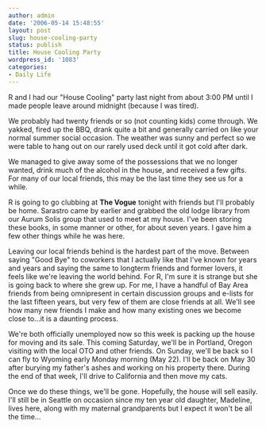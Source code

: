 ```yaml
---
author: admin
date: '2006-05-14 15:48:55'
layout: post
slug: house-cooling-party
status: publish
title: House Cooling Party
wordpress_id: '1083'
categories:
- Daily Life
---
```

R and I had our "House Cooling" party last night from about 3:00 PM until I made people leave around midnight (because I was tired).

We probably had twenty friends or so (not counting kids) come through. We yakked, fired up the BBQ, drank quite a bit and generally carried on like your normal summer social occasion. The weather was sunny and perfect so we were table to hang out on our rarely used deck until it got cold after dark.

We managed to give away some of the possessions that we no longer wanted, drink much of the alcohol in the house, and received a few gifts. For many of our local friends, this may be the last time they see us for a while.

R is going to go clubbing at <strong>The Vogue</strong> tonight with friends but I'll probably be home. Sarastro came by earlier and grabbed the old lodge library from our Aurum Solis group that used to meet at my house. I've been storing these books, in some manner or other, for about seven years. I gave him a few other things while he was here.

Leaving our local friends behind is the hardest part of the move. Between saying "Good Bye" to coworkers that I actually like that I've known for years and years and saying the same to longterm friends and former lovers, it feels like we're leaving the world behind. For R, I'm sure it is strange but she is going back to where she grew up. For me, I have a handful of Bay Area friends from being omnipresent in certain discussion groups and e-lists for the last fifteen years, but very few of them are close friends at all. We'll see how many new friends I make and how many existing ones we become close to...it is a daunting process.

We're both officially unemployed now so this week is packing up the house for moving and its sale. This coming Saturday, we'll be in Portland, Oregon visiting with the local OTO and other friends. On Sunday, we'll be back so I can fly to Wyoming early Monday morning (May 22). I'll be back on May 30 after burying my father's ashes and working on his property there. During the end of that week, I'll drive to California and then move my cats.

Once we do these things, we'll be gone. Hopefully, the house will sell easily. I'll still be in Seattle on occasion since my ten year old daughter, Madeline, lives here, along with my maternal grandparents but I expect it won't be all the time...
